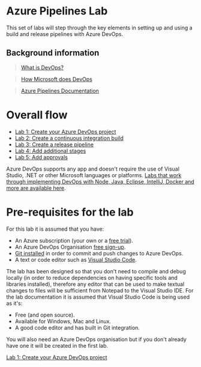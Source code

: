 # Azure Pipelines Lab

This set of labs will step through the key elements in setting up and using a build and release pipelines with Azure DevOps.

## Background information

>[What is DevOps?](https://www.visualstudio.com/learn/what-is-devops/)

>[How Microsoft does DevOps](https://www.visualstudio.com/learn/devops-at-microsoft/)

>[Azure Pipelines Documentation](https://docs.microsoft.com/en-gb/azure/devops/pipelines/index?view=azure-devops)

# Overall flow

- [Lab 1: Create your Azure DevOps project](https://github.com/colinbeales/AzurePipelinesLab/blob/master/AzurePipelinesLab1.md)
- [Lab 2: Create a continuous integration build](https://github.com/colinbeales/AzurePipelinesLab/blob/master/AzurePipelinesLab2.md)
- [Lab 3: Create a release pipeline](https://github.com/colinbeales/AzurePipelinesLab/blob/master/AzurePipelinesLab3.md)
- [Lab 4: Add additional stages](https://github.com/colinbeales/AzurePipelinesLab/blob/master/AzurePipelinesLab4.md)
- [Lab 5: Add approvals](https://github.com/colinbeales/AzurePipelinesLab/blob/master/AzurePipelinesLab5.md)

Azure DevOps supports any app and doesn't require the use of Visual Studio, .NET or other Microsoft languages or platforms. [Labs that work through implementing DevOps with Node, Java, Eclipse, IntelliJ, Docker and more are available here](https://www.azuredevopslabs.com/).

# Pre-requisites for the lab

For this lab it is assumed that you have:
- An Azure subscription (your own or a [free trial](https://azure.microsoft.com/en-us/free/)).
- An Azure DevOps Organisation [free sign-up](https://dev.azure.com/).
- [Git installed](https://git-scm.com/) in order to commit and push changes to Azure DevOps.
- A text or code editor such as [Visual Studio Code](https://code.visualstudio.com/). 

The lab has been designed so that you don't need to compile and debug locally (in order to reduce dependencies on having specific tools and libraries installed), therefore any editor that can be used to make textual changes to files will be sufficient from Notepad to the Visual Studio IDE. For the lab documentation it is assumed that Visual Studio Code is being used as it's:

- Free (and open source).
- Available for Windows, Mac and Linux.
- A good code editor and has built in Git integration.

You will also need an Azure DevOps organisation but if you don't already have one it will be created in the first lab.

[Lab 1: Create your Azure DevOps project](https://github.com/colinbeales/AzurePipelinesLab/blob/master/AzurePipelinesLab1.md)
